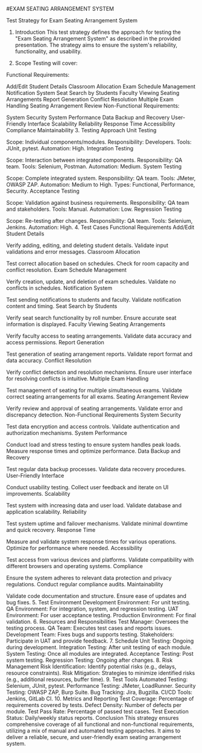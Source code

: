 #EXAM SEATING ARRANGEMENT SYSTEM

Test Strategy for Exam Seating Arrangement System
1. Introduction
This test strategy defines the approach for testing the "Exam Seating Arrangement System" as described in the provided presentation.
The strategy aims to ensure the system's reliability, functionality, and usability.

3. Scope
Testing will cover:

Functional Requirements:

Add/Edit Student Details
Classroom Allocation
Exam Schedule Management
Notification System
Seat Search by Students
Faculty Viewing Seating Arrangements
Report Generation
Conflict Resolution
Multiple Exam Handling
Seating Arrangement Review
Non-Functional Requirements:

System Security
System Performance
Data Backup and Recovery
User-Friendly Interface
Scalability
Reliability
Response Time
Accessibility
Compliance
Maintainability
3. Testing Approach
Unit Testing

Scope: Individual components/modules.
Responsibility: Developers.
Tools: JUnit, pytest.
Automation: High.
Integration Testing

Scope: Interaction between integrated components.
Responsibility: QA team.
Tools: Selenium, Postman.
Automation: Medium.
System Testing

Scope: Complete integrated system.
Responsibility: QA team.
Tools: JMeter, OWASP ZAP.
Automation: Medium to High.
Types: Functional, Performance, Security.
Acceptance Testing

Scope: Validation against business requirements.
Responsibility: QA team and stakeholders.
Tools: Manual.
Automation: Low.
Regression Testing

Scope: Re-testing after changes.
Responsibility: QA team.
Tools: Selenium, Jenkins.
Automation: High.
4. Test Cases
Functional Requirements
Add/Edit Student Details

Verify adding, editing, and deleting student details.
Validate input validations and error messages.
Classroom Allocation

Test correct allocation based on schedules.
Check for room capacity and conflict resolution.
Exam Schedule Management

Verify creation, update, and deletion of exam schedules.
Validate no conflicts in schedules.
Notification System

Test sending notifications to students and faculty.
Validate notification content and timing.
Seat Search by Students

Verify seat search functionality by roll number.
Ensure accurate seat information is displayed.
Faculty Viewing Seating Arrangements

Verify faculty access to seating arrangements.
Validate data accuracy and access permissions.
Report Generation

Test generation of seating arrangement reports.
Validate report format and data accuracy.
Conflict Resolution

Verify conflict detection and resolution mechanisms.
Ensure user interface for resolving conflicts is intuitive.
Multiple Exam Handling

Test management of seating for multiple simultaneous exams.
Validate correct seating arrangements for all exams.
Seating Arrangement Review

Verify review and approval of seating arrangements.
Validate error and discrepancy detection.
Non-Functional Requirements
System Security

Test data encryption and access controls.
Validate authentication and authorization mechanisms.
System Performance

Conduct load and stress testing to ensure system handles peak loads.
Measure response times and optimize performance.
Data Backup and Recovery

Test regular data backup processes.
Validate data recovery procedures.
User-Friendly Interface

Conduct usability testing.
Collect user feedback and iterate on UI improvements.
Scalability

Test system with increasing data and user load.
Validate database and application scalability.
Reliability

Test system uptime and failover mechanisms.
Validate minimal downtime and quick recovery.
Response Time

Measure and validate system response times for various operations.
Optimize for performance where needed.
Accessibility

Test access from various devices and platforms.
Validate compatibility with different browsers and operating systems.
Compliance

Ensure the system adheres to relevant data protection and privacy regulations.
Conduct regular compliance audits.
Maintainability

Validate code documentation and structure.
Ensure ease of updates and bug fixes.
5. Test Environment
Development Environment: For unit testing.
QA Environment: For integration, system, and regression testing.
UAT Environment: For user acceptance testing.
Production Environment: For final validation.
6. Resources and Responsibilities
Test Manager: Oversees the testing process.
QA Team: Executes test cases and reports issues.
Development Team: Fixes bugs and supports testing.
Stakeholders: Participate in UAT and provide feedback.
7. Schedule
Unit Testing: Ongoing during development.
Integration Testing: After unit testing of each module.
System Testing: Once all modules are integrated.
Acceptance Testing: Post system testing.
Regression Testing: Ongoing after changes.
8. Risk Management
Risk Identification: Identify potential risks (e.g., delays, resource constraints).
Risk Mitigation: Strategies to minimize identified risks (e.g., additional resources, buffer time).
9. Test Tools
Automated Testing: Selenium, JUnit, pytest.
Performance Testing: JMeter, LoadRunner.
Security Testing: OWASP ZAP, Burp Suite.
Bug Tracking: Jira, Bugzilla.
CI/CD Tools: Jenkins, GitLab CI.
10. Metrics and Reporting
Test Coverage: Percentage of requirements covered by tests.
Defect Density: Number of defects per module.
Test Pass Rate: Percentage of passed test cases.
Test Execution Status: Daily/weekly status reports.
Conclusion
This strategy ensures comprehensive coverage of all functional and non-functional requirements, utilizing a mix of manual and automated testing approaches. It aims to deliver a reliable, secure, and user-friendly exam seating arrangement system​​.

